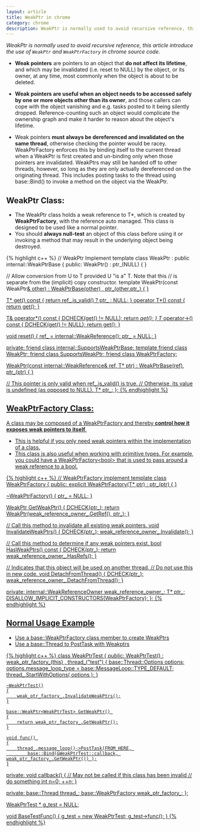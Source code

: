 ```yaml
---
layout: article
title: WeakPtr in chrome
category: chrome
description: WeakPtr is normally used to avoid recursive reference, this article introduce the use of WeakPtr and WeakPtrFactory in chrome source code.
---
```

*WeakPtr is normally used to avoid recursive reference, this article introduce the use of `WeakPtr` and `WeakPtrFactory` in chrome source code.*


- **Weak pointers** are pointers to an object that **do not affect its lifetime**, and which may be invalidated (i.e. reset to NULL) by the object, or its owner, at any time, most commonly when the object is about to be deleted.

- **Weak pointers are useful when an object needs to be accessed safely by one or more objects other than its owner**, and those callers can cope with the object vanishing and e.g. tasks posted to it being silently dropped. Reference-counting such an object would complicate the ownership graph and make it harder to reason about the object's lifetime.

- Weak pointers **must always be dereferenced and invalidated on the same thread**, otherwise checking the pointer would be racey. WeakPtrFactory enforces this by binding itself to the current thread when a WeakPtr is first created and un-binding only when those pointers are invalidated.  WeakPtrs may still be handed off to other threads, however, so long as they are only actually dereferenced on the originating thread. This includes posting tasks to the thread using base::Bind() to invoke a method on the object via the WeakPtr.


## WeakPtr Class:

- The WeakPtr class holds a weak reference to T\*, which is created by **WeakPtrFactory**, with the reference auto managed. This class is designed to be used like a normal pointer.
- You should **always null-test** an object of this class before using it or invoking a method that may result in the underlying object being destroyed.

{% highlight c++ %}
// WeakPtr Implement
template <typename T>
class WeakPtr : public internal::WeakPtrBase {
 public:
  WeakPtr() : ptr_(NULL) {
  }

  // Allow conversion from U to T provided U "is a" T. Note that this
  // is separate from the (implicit) copy constructor.
  template <typename U>
  WeakPtr(const WeakPtr<U>& other)
    : WeakPtrBase(other)
    , ptr_(other.ptr_) {
  }

  T* get() const { return ref_.is_valid() ? ptr_ : NULL; }
  operator T*() const { return get(); }

  T& operator*() const {
    DCHECK(get() != NULL);
    return *get();
  }
  T* operator->() const {
    DCHECK(get() != NULL);
    return get();
  }

  void reset() {
    ref_ = internal::WeakReference();
    ptr_ = NULL;
  }

 private:
  friend class internal::SupportsWeakPtrBase;
  template <typename U> friend class WeakPtr;
  friend class SupportsWeakPtr<T>;
  friend class WeakPtrFactory<T>;

  WeakPtr(const internal::WeakReference& ref, T* ptr)
      : WeakPtrBase(ref),
        ptr_(ptr) {
  }

  // This pointer is only valid when ref_.is_valid() is true.
  // Otherwise, its value is undefined (as opposed to NULL).
  T* ptr_;
};
{% endhighlight %}


## WeakPtrFactory Class:
A class may be composed of a WeakPtrFactory and thereby **control how it exposes weak pointers to itself**.

- This is helpful if you only need weak pointers within the implementation of a class.
- This class is also useful when working with primitive types. For example, you could have a WeakPtrFactory&lt;bool> that is used to pass around a weak reference to a bool.

{% highlight c++ %}
// WeakPtrFactory implement
template <class T>
class WeakPtrFactory {
 public:
  explicit WeakPtrFactory(T* ptr) : ptr_(ptr) {
  }

  ~WeakPtrFactory() {
    ptr_ = NULL;
  }

  WeakPtr<T> GetWeakPtr() {
    DCHECK(ptr_);
    return WeakPtr<T>(weak_reference_owner_.GetRef(), ptr_);
  }

  // Call this method to invalidate all existing weak pointers.
  void InvalidateWeakPtrs() {
    DCHECK(ptr_);
    weak_reference_owner_.Invalidate();
  }

  // Call this method to determine if any weak pointers exist.
  bool HasWeakPtrs() const {
    DCHECK(ptr_);
    return weak_reference_owner_.HasRefs();
  }

  // Indicates that this object will be used on another thread.
  // Do not use this in new code.
  void DetachFromThread() {
    DCHECK(ptr_);
    weak_reference_owner_.DetachFromThread();
  }

 private:
  internal::WeakReferenceOwner weak_reference_owner_;
  T* ptr_;
  DISALLOW_IMPLICIT_CONSTRUCTORS(WeakPtrFactory);
};
{% endhighlight %}


## Normal Usage Example

- Use a base::WeakPtrFactory class member to create WeakPtrs
- Use a base::Thread to PostTask with Weakptrs

{% highlight c++ %}
class WeakPtrTest 
{
public:
	WeakPtrTest() 
		: weak_ptr_factory_(this) 
		, thread_("test")
	{
		base::Thread::Options options;
		options.message_loop_type = base::MessageLoop::TYPE_DEFAULT;
		thread_.StartWithOptions( options );
	}

	~WeakPtrTest()
	{
		weak_ptr_factory_.InvalidateWeakPtrs();
	}

	base::WeakPtr<WeakPtrTest> GetWeakPtr() 
	{
		return weak_ptr_factory_.GetWeakPtr();
	}

	void func() 
	{
		thread_.message_loop()->PostTask(FROM_HERE, 
			base::Bind(&WeakPtrTest::callback, weak_ptr_factory_.GetWeakPtr()) );
	}

private:
	void callback() 
	{
	    // May not be called if this class has been invalid 
		// do something
		int n=0;
		++n;
	}

private:
	base::Thread thread_;
	base::WeakPtrFactory<WeakPtrTest> weak_ptr_factory_;
};

WeakPtrTest * g_test = NULL;

void BaseTestFunc()
{
	g_test = new WeakPtrTest;
 	g_test->func();
}
{% endhighlight %}

